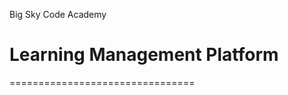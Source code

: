 Big Sky Code Academy

Learning Management Platform 
================================
================================
